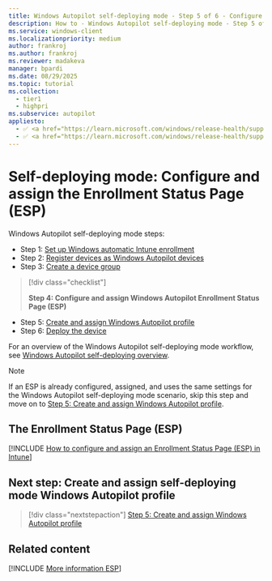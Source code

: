 ```yaml
---
title: Windows Autopilot self-deploying mode - Step 5 of 6 - Configure and assign the Enrollment Status Page (ESP)
description: How to - Windows Autopilot self-deploying mode - Step 5 of 6 - Configure and assign the Enrollment Status Page (ESP).
ms.service: windows-client
ms.localizationpriority: medium
author: frankroj
ms.author: frankroj
ms.reviewer: madakeva
manager: bpardi
ms.date: 08/29/2025
ms.topic: tutorial
ms.collection:
  - tier1
  - highpri
ms.subservice: autopilot
appliesto:
  - ✅ <a href="https://learn.microsoft.com/windows/release-health/supported-versions-windows-client" target="_blank">Windows 11</a>
  - ✅ <a href="https://learn.microsoft.com/windows/release-health/supported-versions-windows-client" target="_blank">Windows 10</a>
---
```


# Self-deploying mode: Configure and assign the Enrollment Status Page (ESP)

Windows Autopilot self-deploying mode steps:

- Step 1: [Set up Windows automatic Intune enrollment](self-deploying-automatic-enrollment.md)
- Step 2: [Register devices as Windows Autopilot devices](self-deploying-register-device.md)
- Step 3: [Create a device group](self-deploying-device-group.md)

> [!div class="checklist"]
>
> **Step 4: Configure and assign Windows Autopilot Enrollment Status Page (ESP)**

- Step 5: [Create and assign Windows Autopilot profile](self-deploying-autopilot-profile.md)
- Step 6: [Deploy the device](self-deploying-deploy-device.md)

For an overview of the Windows Autopilot self-deploying mode workflow, see [Windows Autopilot self-deploying overview](self-deploying-workflow.md#workflow).

> [!NOTE]
>
> If an ESP is already configured, assigned, and uses the same settings for the Windows Autopilot self-deploying mode scenario, skip this step and move on to [Step 5: Create and assign Windows Autopilot profile](self-deploying-autopilot-profile.md).

## The Enrollment Status Page (ESP)

[!INCLUDE [How to configure and assign an Enrollment Status Page (ESP) in Intune](../includes/configure-and-assign-esp.md)]

## Next step: Create and assign self-deploying mode Windows Autopilot profile

> [!div class="nextstepaction"]
> [Step 5: Create and assign Windows Autopilot profile](self-deploying-autopilot-profile.md)

## Related content

[!INCLUDE [More information ESP](../includes/more-info-esp.md)]

